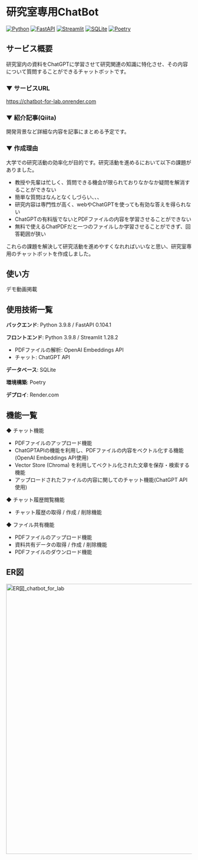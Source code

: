 # 研究室専用ChatBot

[![Python](https://img.shields.io/badge/Python-3.9.8-3776AB?logo=python&logoColor=3776AB)](https://www.python.org/downloads/)
[![FastAPI](https://img.shields.io/badge/FastAPI-0.104.1-009688?logo=fastapi&logoColor=009688)](https://fastapi.tiangolo.com/)
[![Streamlit](https://img.shields.io/badge/Streamlit-1.28.2-FF4B4B?logo=Streamlit&logoColor=FF4B4B)](https://streamlit.io/)
[![SQLite](https://img.shields.io/badge/SQLite-3.36-003B57?logo=sqlite&logoColor=003B57)](https://www.sqlite.org/index.html)
[![Poetry](https://img.shields.io/badge/Poetry-1.1.12-60A5FA?logo=Poetry&logoColor=60A5FA)](https://python-poetry.org/)

## サービス概要
研究室内の資料をChatGPTに学習させて研究関連の知識に特化させ、その内容について質問することができるチャットボットです。  

### ▼ サービスURL  
https://chatbot-for-lab.onrender.com  

### ▼ 紹介記事(Qiita)
開発背景など詳細な内容を記事にまとめる予定です。

### ▼ 作成理由
大学での研究活動の効率化が目的です。研究活動を進めるにおいて以下の課題がありました。
- 教授や先輩は忙しく、質問できる機会が限られておりなかなか疑問を解消することができない
- 簡単な質問はなんとなくしづらい、、、
- 研究内容は専門性が高く、webやChatGPTを使っても有効な答えを得られない
- ChatGPTの有料版でないとPDFファイルの内容を学習させることができない
- 無料で使えるChatPDFだと一つのファイルしか学習させることができず、回答範囲が狭い  

これらの課題を解決して研究活動を進めやすくなれればいいなと思い、研究室専用のチャットボットを作成しました。

## 使い方  
デモ動画掲載  


## 使用技術一覧  
**バックエンド**: Python 3.9.8 / FastAPI 0.104.1  

**フロントエンド**: Python 3.9.8 / Streamlit 1.28.2  
- PDFファイルの解析: OpenAI Embeddings API
- チャット: ChatGPT API

**データベース**: SQLite  

**環境構築**: Poetry  

**デプロイ**: Render.com  

## 機能一覧  
◆ チャット機能
- PDFファイルのアップロード機能
- ChatGPTAPIの機能を利用し、PDFファイルの内容をベクトル化する機能(OpenAI Embeddings API使用)
- Vector Store (Chroma) を利用してベクトル化された文章を保存・検索する機能
- アップロードされたファイルの内容に関してのチャット機能(ChatGPT API使用)

◆ チャット履歴閲覧機能
- チャット履歴の取得 / 作成 / 削除機能

◆ ファイル共有機能
- PDFファイルのアップロード機能
- 資料共有データの取得 / 作成 / 削除機能
- PDFファイルのダウンロード機能  

## ER図  
<img width="734" alt="ER図_chatbot_for_lab" src="https://github.com/kizataka/chatbot_lab/assets/112063667/4cfd1195-96d8-4d01-81f6-eb0a5d2c5131">